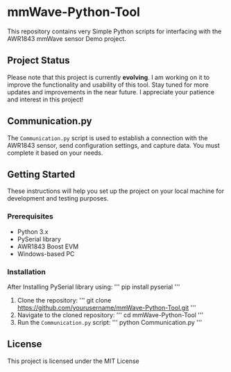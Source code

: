 # mmWave-Python-Tool

This repository contains very Simple Python scripts for interfacing with the AWR1843 mmWave sensor Demo project.

## Project Status

Please note that this project is currently **evolving**. I am working on it to improve the functionality and usability of this tool. 
Stay tuned for more updates and improvements in the near future. I appreciate your patience and interest in this project!

## Communication.py

The `Communication.py` script is used to establish a connection with the AWR1843 sensor, send configuration settings, and capture data.
You must complete it based on your needs.

## Getting Started

These instructions will help you set up the project on your local machine for development and testing purposes.

### Prerequisites

- Python 3.x
- PySerial library
- AWR1843 Boost EVM
- Windows-based PC

### Installation

After Installing PySerial library using:
'''
pip install pyserial
'''
1. Clone the repository:
'''
git clone https://github.com/yourusername/mmWave-Python-Tool.git
'''
2. Navigate to the cloned repository:
'''
cd mmWave-Python-Tool
'''
3. Run the `Communication.py` script:
'''
python Communication.py
'''

## License

This project is licensed under the MIT License
